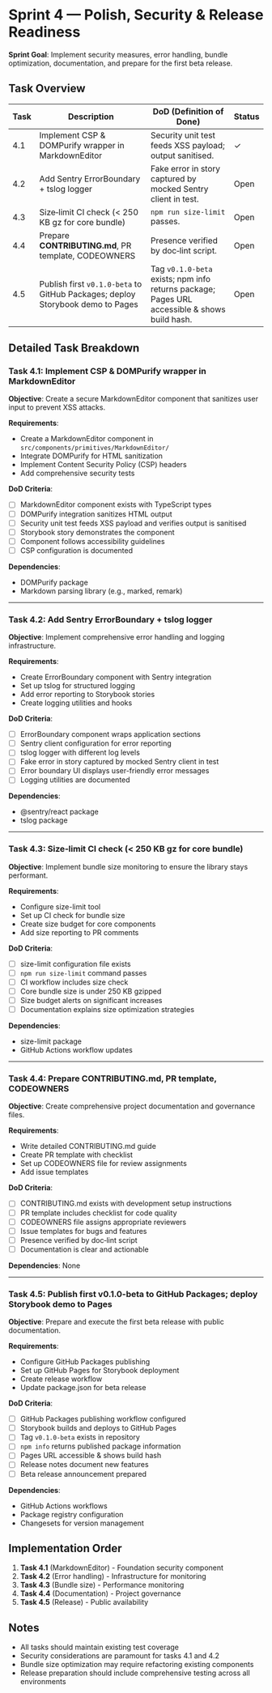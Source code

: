 # Sprint 4 — Polish, Security & Release Readiness

**Sprint Goal**: Implement security measures, error handling, bundle optimization, documentation, and prepare for the first beta release.

## Task Overview

| Task | Description                                                                    | DoD (Definition of Done)                                                                     | Status |
| ---- | ------------------------------------------------------------------------------ | -------------------------------------------------------------------------------------------- | ------ |
| 4.1  | Implement CSP & DOMPurify wrapper in MarkdownEditor                            | Security unit test feeds XSS payload; output sanitised.                                      | ✓      |
| 4.2  | Add Sentry ErrorBoundary + tslog logger                                        | Fake error in story captured by mocked Sentry client in test.                                | Open   |
| 4.3  | Size‑limit CI check (< 250 KB gz for core bundle)                              | `npm run size-limit` passes.                                                                 | Open   |
| 4.4  | Prepare **CONTRIBUTING.md**, PR template, CODEOWNERS                           | Presence verified by doc‑lint script.                                                        | Open   |
| 4.5  | Publish first `v0.1.0-beta` to GitHub Packages; deploy Storybook demo to Pages | Tag `v0.1.0-beta` exists; npm info returns package; Pages URL accessible & shows build hash. | Open   |

## Detailed Task Breakdown

### Task 4.1: Implement CSP & DOMPurify wrapper in MarkdownEditor

**Objective**: Create a secure MarkdownEditor component that sanitizes user input to prevent XSS attacks.

**Requirements**:

- Create a MarkdownEditor component in `src/components/primitives/MarkdownEditor/`
- Integrate DOMPurify for HTML sanitization
- Implement Content Security Policy (CSP) headers
- Add comprehensive security tests

**DoD Criteria**:

- [ ] MarkdownEditor component exists with TypeScript types
- [ ] DOMPurify integration sanitizes HTML output
- [ ] Security unit test feeds XSS payload and verifies output is sanitised
- [ ] Storybook story demonstrates the component
- [ ] Component follows accessibility guidelines
- [ ] CSP configuration is documented

**Dependencies**:

- DOMPurify package
- Markdown parsing library (e.g., marked, remark)

---

### Task 4.2: Add Sentry ErrorBoundary + tslog logger

**Objective**: Implement comprehensive error handling and logging infrastructure.

**Requirements**:

- Create ErrorBoundary component with Sentry integration
- Set up tslog for structured logging
- Add error reporting to Storybook stories
- Create logging utilities and hooks

**DoD Criteria**:

- [ ] ErrorBoundary component wraps application sections
- [ ] Sentry client configuration for error reporting
- [ ] tslog logger with different log levels
- [ ] Fake error in story captured by mocked Sentry client in test
- [ ] Error boundary UI displays user-friendly error messages
- [ ] Logging utilities are documented

**Dependencies**:

- @sentry/react package
- tslog package

---

### Task 4.3: Size‑limit CI check (< 250 KB gz for core bundle)

**Objective**: Implement bundle size monitoring to ensure the library stays performant.

**Requirements**:

- Configure size-limit tool
- Set up CI check for bundle size
- Create size budget for core components
- Add size reporting to PR comments

**DoD Criteria**:

- [ ] size-limit configuration file exists
- [ ] `npm run size-limit` command passes
- [ ] CI workflow includes size check
- [ ] Core bundle size is under 250 KB gzipped
- [ ] Size budget alerts on significant increases
- [ ] Documentation explains size optimization strategies

**Dependencies**:

- size-limit package
- GitHub Actions workflow updates

---

### Task 4.4: Prepare CONTRIBUTING.md, PR template, CODEOWNERS

**Objective**: Create comprehensive project documentation and governance files.

**Requirements**:

- Write detailed CONTRIBUTING.md guide
- Create PR template with checklist
- Set up CODEOWNERS file for review assignments
- Add issue templates

**DoD Criteria**:

- [ ] CONTRIBUTING.md exists with development setup instructions
- [ ] PR template includes checklist for code quality
- [ ] CODEOWNERS file assigns appropriate reviewers
- [ ] Issue templates for bugs and features
- [ ] Presence verified by doc‑lint script
- [ ] Documentation is clear and actionable

**Dependencies**: None

---

### Task 4.5: Publish first v0.1.0-beta to GitHub Packages; deploy Storybook demo to Pages

**Objective**: Prepare and execute the first beta release with public documentation.

**Requirements**:

- Configure GitHub Packages publishing
- Set up GitHub Pages for Storybook deployment
- Create release workflow
- Update package.json for beta release

**DoD Criteria**:

- [ ] GitHub Packages publishing workflow configured
- [ ] Storybook builds and deploys to GitHub Pages
- [ ] Tag `v0.1.0-beta` exists in repository
- [ ] `npm info` returns published package information
- [ ] Pages URL accessible & shows build hash
- [ ] Release notes document new features
- [ ] Beta release announcement prepared

**Dependencies**:

- GitHub Actions workflows
- Package registry configuration
- Changesets for version management

## Implementation Order

1. **Task 4.1** (MarkdownEditor) - Foundation security component
2. **Task 4.2** (Error handling) - Infrastructure for monitoring
3. **Task 4.3** (Bundle size) - Performance monitoring
4. **Task 4.4** (Documentation) - Project governance
5. **Task 4.5** (Release) - Public availability

## Notes

- All tasks should maintain existing test coverage
- Security considerations are paramount for tasks 4.1 and 4.2
- Bundle size optimization may require refactoring existing components
- Release preparation should include comprehensive testing across all environments
